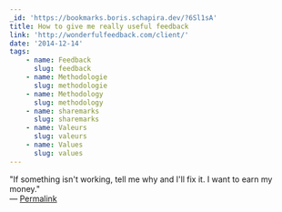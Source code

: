 ```yaml
---
_id: 'https://bookmarks.boris.schapira.dev/?6Sl1sA'
title: How to give me really useful feedback
link: 'http://wonderfulfeedback.com/client/'
date: '2014-12-14'
tags:
    - name: Feedback
      slug: feedback
    - name: Methodologie
      slug: methodologie
    - name: Methodology
      slug: methodology
    - name: sharemarks
      slug: sharemarks
    - name: Valeurs
      slug: valeurs
    - name: Values
      slug: values
---
```


&quot;If something isn't working, tell me why and I'll fix it. I want to earn my
money.&quot; <br>&#8212;
<a href="https://bookmarks.boris.schapira.dev/?6Sl1sA" title="Permalink">Permalink</a>
